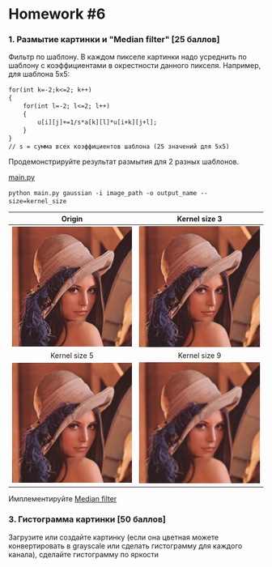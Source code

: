 # Homework #6

### 1. Размытие картинки и "Median filter" [25 баллов]
Фильтр по шаблону. В каждом пикселе картинки надо усреднить по шаблону с коэффициентами в окрестности данного пикселя. Например, для шаблона 5x5:
```
for(int k=-2;k<=2; k++)
{
    for(int l=-2; l<=2; l++)
    {
        u[i][j]+=1/s*a[k][l]*u[i+k][j+l];
    }
}
// s = сумма всех коэффициентов шаблона (25 значений для 5x5)
```
Продемонстрируйте результат размытия для 2 разных шаблонов.

[main.py](blur/main.py)
```shell
python main.py gaussian -i image_path -o output_name --size=kernel_size
```

Origin             |  Kernel size 3
:-------------------------:|:-------------------------:
![](blur/images/test_image.jpeg)  |  ![](blur/result/test_3.jpeg)
Kernel size 5             |  Kernel size 9
![](blur/result/test_5.jpeg)  |  ![](blur/result/test_9.jpeg)


Имплементируйте [Median filter](https://en.wikipedia.org/wiki/Median_filter)

### 3. Гистограмма картинки [50 баллов]

Загрузите или создайте картинку (если она цветная можете 
конвертировать в grayscale или сделать гистограмму для каждого канала), 
   сделайте гистограмму по яркости
